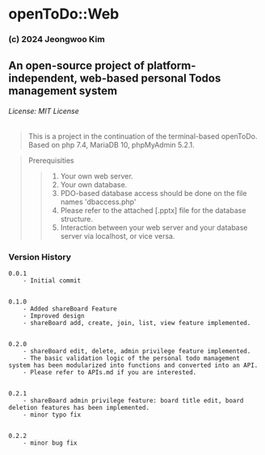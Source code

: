 # openToDo::Web
### (c) 2024 Jeongwoo Kim
## An open-source project of platform-independent, web-based personal Todos management system
###### License: MIT License

> This is a project in the continuation of the terminal-based openToDo.
> Based on php 7.4, MariaDB 10, phpMyAdmin 5.2.1.

> Prerequisities
>> 1. Your own web server.
>> 2. Your own database.
>> 3. PDO-based database access should be done on the file names 'dbaccess.php'
>> 4. Please refer to the attached [.pptx] file for the database structure.
>> 5. Interaction between your web server and your database server via localhost, or vice versa.

### Version History
    0.0.1
        - Initial commit


    0.1.0
        - Added shareBoard Feature
        - Improved design
        - shareBoard add, create, join, list, view feature implemented.


    0.2.0
        - shareBoard edit, delete, admin privilege feature implemented.
        - The basic validation logic of the personal todo management system has been modularized into functions and converted into an API.
        - Please refer to APIs.md if you are interested.

    
    0.2.1
        - shareBoard admin privilege feature: board title edit, board deletion features has been implemented.
        - minor typo fix


    0.2.2
        - minor bug fix